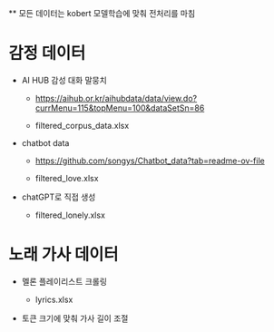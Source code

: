 \*\* 모든 데이터는 kobert 모델학습에 맞춰 전처리를 마침

# 감정 데이터

- AI HUB 감성 대화 말뭉치

  - https://aihub.or.kr/aihubdata/data/view.do?currMenu=115&topMenu=100&dataSetSn=86

  - filtered_corpus_data.xlsx

- chatbot data

  - https://github.com/songys/Chatbot_data?tab=readme-ov-file

  - filtered_love.xlsx

- chatGPT로 직접 생성

  - filtered_lonely.xlsx

# 노래 가사 데이터

- 멜론 플레이리스트 크롤링

  - lyrics.xlsx

- 토큰 크기에 맞춰 가사 길이 조절
